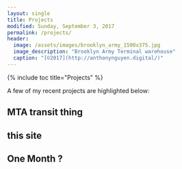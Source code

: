 ```yaml
---
layout: single
title: Projects
modified: Sunday, September 3, 2017
permalink: /projects/
header:
  image: /assets/images/brooklyn_army_1500x375.jpg
  image_description: "Brooklyn Army Terminal warehouse"
  caption: "[©2017](http://anthonynguyen.digital/)"
---
```


{% include toc title="Projects" %}

A few of my recent projects are highlighted below:

## MTA transit thing

## this site

## One Month ?

